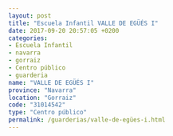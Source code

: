 ```yaml
---
layout: post
title: "Escuela Infantil VALLE DE EGÜÉS I"
date: 2017-09-20 20:57:05 +0200
categories:
- Escuela Infantil
- navarra
- gorraiz
- Centro público
- guarderia
name: "VALLE DE EGÜÉS I"
province: "Navarra"
location: "Gorraiz"
code: "31014542"
type: "Centro público"
permalink: /guarderias/valle-de-egües-i.html
---
```

